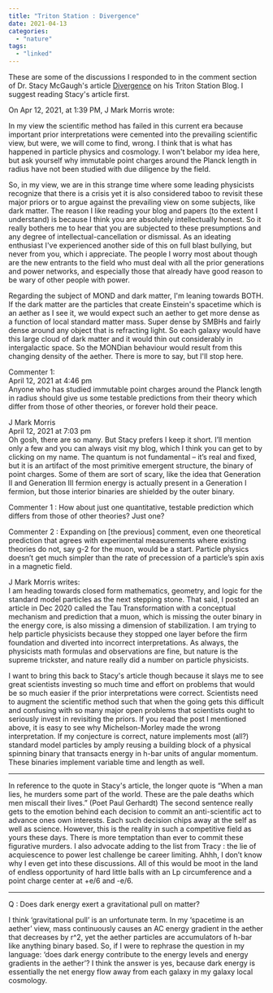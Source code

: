 ```yaml
---
title: "Triton Station : Divergence"
date: 2021-04-13
categories: 
  - "nature"
tags: 
  - "linked"
---
```


These are some of the discussions I responded to in the comment section of Dr. Stacy McGaugh's article [Divergence](https://tritonstation.com/2021/04/12/divergence/) on his Triton Station Blog. I suggest reading Stacy's article first.

On Apr 12, 2021, at 1:39 PM, J Mark Morris wrote:

In my view the scientific method has failed in this current era because important prior interpretations were cemented into the prevailing scientific view, but were, we will come to find, wrong. I think that is what has happened in particle physics and cosmology. I won't belabor my idea here, but ask yourself why immutable point charges around the Planck length in radius have not been studied with due diligence by the field.

So, in my view, we are in this strange time where some leading physicists recognize that there is a crisis yet it is also considered taboo to revisit these major priors or to argue against the prevailing view on some subjects, like dark matter. The reason I like reading your blog and papers (to the extent I understand) is because I think you are absolutely intellectually honest. So it really bothers me to hear that you are subjected to these presumptions and any degree of intellectual-cancellation or dismissal. As an ideating enthusiast I've experienced another side of this on full blast bullying, but never from you, which i appreciate. The people I worry most about though are the new entrants to the field who must deal with all the prior generations and power networks, and especially those that already have good reason to be wary of other people with power.

Regarding the subject of MOND and dark matter, I'm leaning towards BOTH. If the dark matter are the particles that create Einstein's spacetime which is an aether as I see it, we would expect such an aether to get more dense as a function of local standard matter mass. Super dense by SMBHs and fairly dense around any object that is refracting light. So each galaxy would have this large cloud of dark matter and it would thin out considerably in intergalactic space. So the MONDian behaviour would result from this changing density of the aether. There is more to say, but I'll stop here.

Commenter 1:  
April 12, 2021 at 4:46 pm  
Anyone who has studied immutable point charges around the Planck length in radius should give us some testable predictions from their theory which differ from those of other theories, or forever hold their peace.

J Mark Morris  
April 12, 2021 at 7:03 pm  
Oh gosh, there are so many. But Stacy prefers I keep it short. I’ll mention only a few and you can always visit my blog, which I think you can get to by clicking on my name. The quantum is not fundamental – it’s real and fixed, but it is an artifact of the most primitive emergent structure, the binary of point charges. Some of them are sort of scary, like the idea that Generation II and Generation III fermion energy is actually present in a Generation I fermion, but those interior binaries are shielded by the outer binary.

Commenter 1 : How about just one quantitative, testable prediction which differs from those of other theories? Just one?

Commenter 2 : Expanding on \[the previous\] comment, even one theoretical prediction that agrees with experimental measurements where existing theories do not, say g-2 for the muon, would be a start. Particle physics doesn’t get much simpler than the rate of precession of a particle’s spin axis in a magnetic field.

J Mark Morris writes:  
I am heading towards closed form mathematics, geometry, and logic for the standard model particles as the next stepping stone. That said, I posted an article in Dec 2020 called the Tau Transformation with a conceptual mechanism and prediction that a muon, which is missing the outer binary in the energy core, is also missing a dimension of stabilization. I am trying to help particle physicists because they stopped one layer before the firm foundation and diverted into incorrect interpretations. As always, the physicists math formulas and observations are fine, but nature is the supreme trickster, and nature really did a number on particle physicists.

I want to bring this back to Stacy's article though because it slays me to see great scientists investing so much time and effort on problems that would be so much easier if the prior interpretations were correct. Scientists need to augment the scientific method such that when the going gets this difficult and confusing with so many major open problems that scientists ought to seriously invest in revisiting the priors. If you read the post I mentioned above, it is easy to see why Michelson-Morley made the wrong interpretation. If my conjecture is correct, nature implements most (all?) standard model particles by amply reusing a building block of a physical spinning binary that transacts energy in h-bar units of angular momentum. These binaries implement variable time and length as well.

* * *

In reference to the quote in Stacy's article, the longer quote is “When a man lies, he murders some part of the world. These are the pale deaths which men miscall their lives.” (Poet Paul Gerhardt) The second sentence really gets to the emotion behind each decision to commit an anti-scientific act to advance ones own interests. Each such decision chips away at the self as well as science. However, this is the reality in such a competitive field as yours these days. There is more temptation than ever to commit these figurative murders. I also advocate adding to the list from Tracy : the lie of acquiescence to power lest challenge be career limiting. Ahhh, I don’t know why I even get into these discussions. All of this would be moot in the land of endless opportunity of hard little balls with an Lp circumference and a point charge center at +e/6 and -e/6.

* * *

Q : Does dark energy exert a gravitational pull on matter?

I think ‘gravitational pull’ is an unfortunate term. In my ‘spacetime is an aether’ view, mass continuously causes an AC energy gradient in the aether that decreases by r^2, yet the aether particles are accumulators of h-bar like anything binary based. So, if I were to rephrase the question in my language: ‘does dark energy contribute to the energy levels and energy gradients in the aether’? I think the answer is yes, because dark energy is essentially the net energy flow away from each galaxy in my galaxy local cosmology.
